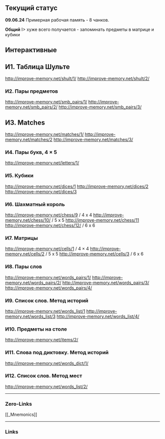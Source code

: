 ## Текущий статус
**09.06.24**
Примерная рабочая память - 8 чанков.

**Общий**
I> хуже всего получается - запоминать предметы в матрице и кубики

## Интерактивные
## И1. Таблица Шульте

http://improve-memory.net/shult/1/
http://improve-memory.net/shult/2/

### И2. Пары предметов
http://improve-memory.net/smb_pairs/1/
http://improve-memory.net/smb_pairs/2/
http://improve-memory.net/smb_pairs/3/

## И3. Matches
http://improve-memory.net/matches/1/
http://improve-memory.net/matches/2
http://improve-memory.net/matches/3/

### И4. Пары букв, 4 × 5
http://improve-memory.net/letters/1/

### И5. Кубики
http://improve-memory.net/dices/1
http://improve-memory.net/dices/2
http://improve-memory.net/dices/3
### И6. Шахматный король
http://improve-memory.net/chess/9 / 4 x 4
http://improve-memory.net/chess/10/ / 5 x 5
http://improve-memory.net/chess/11
http://improve-memory.net/chess/12/ / 6 x 6

### И7. Матрицы 
http://improve-memory.net/cells/1 / 4 × 4
http://improve-memory.net/cells/2 / 5 x 5
http://improve-memory.net/cells/3 / 6 x 6

### И8. Пары слов
http://improve-memory.net/words_pairs/1/
http://improve-memory.net/words_pairs/2/
http://improve-memory.net/words_pairs/3/
http://improve-memory.net/words_pairs/4/
### И9. Список слов. Метод историй
http://improve-memory.net/words_list/1
http://improve-memory.net/words_list/3
http://improve-memory.net/words_list/4/

### И10. Предметы на столе
http://improve-memory.net/items/2/

### И11. Слова под диктовку. Метод историй
http://improve-memory.net/words_dict/1/

### И12. Список слов. Метод мест
http://improve-memory.net/words_list/2/




____
### Zero-Links
[[_Mnemonics]]
____
### Links